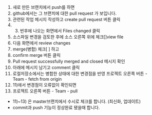 1) 새로 만든 브랜치에서 push를 하면
2) github에서는 그 브랜치에 대한 pull request 가 보입니다.
3) 관련된 작업 메시지 작성하고 create pull request
버튼 클릭
4) 3) 번후에 나오는 화면에서 Files changed 클릭
5) 소스파일 변경을 검토한 후에 소스 오른쪽 위에 체크[]view file
6) 다음 화면에서 review changes
7) merge(병합) 체크[ ] 하고
8) confirm merge 버튼 클릭
9) Pull request successfully merged and closed 메시지 확인
10) 아래에 메시지 남기고 comment 클릭
11) 로컬저장소에서는 병합한 상태에 대한 변경점을 반영
프로젝트 오른쪽 버튼 - Team - fetch from origin
12) 11)에서 변경점이 오류없이 확인되면
13) 프로젝트 오른쪽 버튼 - Team - pull
* 11)~13) 은 master브랜치에서 수시로 체크를 합니다.
(최신화, 업데이트)
* commit과 push 기능이 정상완료 됐을때 합니다.